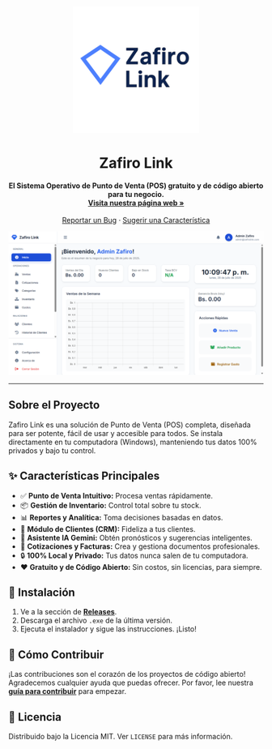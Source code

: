 <p align="center">
  <img src="banner.png" alt="Logo de Zafiro Link" width="250">
</p>

<h1 align="center">Zafiro Link</h1>

<p align="center">
  <strong>El Sistema Operativo de Punto de Venta (POS) gratuito y de código abierto para tu negocio.</strong>
  <br>
  <a href="zafiro-link.web.app"><strong>Visita nuestra página web »</strong></a>
  <br><br>
  <a href="https://github.com/anzoategui-oficial/safirolink/issues">Reportar un Bug</a>
  ·
  <a href="https://github.com/anzoategui-oficial/safirolink/issues">Sugerir una Característica</a>
</p>

<p align="center">
  <img src="panel.png" alt="Logo de Zafiro Link" width="512">
</p>

---

## Sobre el Proyecto

Zafiro Link es una solución de Punto de Venta (POS) completa, diseñada para ser potente, fácil de usar y accesible para todos. Se instala directamente en tu computadora (Windows), manteniendo tus datos 100% privados y bajo tu control.

## ✨ Características Principales

* ✅ **Punto de Venta Intuitivo:** Procesa ventas rápidamente.
* 📦 **Gestión de Inventario:** Control total sobre tu stock.
* 📊 **Reportes y Analítica:** Toma decisiones basadas en datos.
* 👥 **Módulo de Clientes (CRM):** Fideliza a tus clientes.
* 🤖 **Asistente IA Gemini:** Obtén pronósticos y sugerencias inteligentes.
* 📄 **Cotizaciones y Facturas:** Crea y gestiona documentos profesionales.
* 🔒 **100% Local y Privado:** Tus datos nunca salen de tu computadora.
* ❤️ **Gratuito y de Código Abierto:** Sin costos, sin licencias, para siempre.

## 🚀 Instalación

1.  Ve a la sección de **[Releases](https://github.com/anzoategui-oficial/safirolink/releases)**.
2.  Descarga el archivo `.exe` de la última versión.
3.  Ejecuta el instalador y sigue las instrucciones. ¡Listo!

## 🤝 Cómo Contribuir

¡Las contribuciones son el corazón de los proyectos de código abierto! Agradecemos cualquier ayuda que puedas ofrecer. Por favor, lee nuestra **[guía para contribuir](CONTRIBUTING.md)** para empezar.

## 📜 Licencia

Distribuido bajo la Licencia MIT. Ver `LICENSE` para más información.
